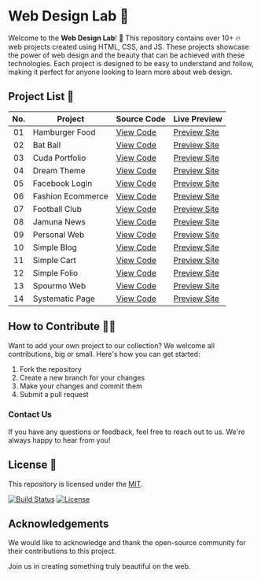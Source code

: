 # Web Design Lab 🚀

Welcome to the **Web Design Lab**! 🎉 This repository contains over 10+ 🔥 web projects created using HTML, CSS, and JS. These projects showcase the power of web design and the beauty that can be achieved with these technologies. Each project is designed to be easy to understand and follow, making it perfect for anyone looking to learn more about web design.

## Project List 📜

|  No.| Project         | Source Code                                                          | Live Preview         |
| :-: | ----------------|----------------------------------------------------------------------|-----------------------------------------------------
| 01  | Hamburger Food | [View Code](https://github.com/alsiam/web-design-lab/tree/main/hamburger-food) | [Preview Site](https://alsiam.github.io/web-design-lab/hamburger-food)
| 02  | Bat Ball  | [View Code](https://github.com/alsiam/web-design-lab/tree/main/bat-ball)          | [Preview Site](https://alsiam.github.io/web-design-lab/bat-ball)
| 03  | Cuda Portfolio  | [View Code](https://github.com/alsiam/web-design-lab/tree/main/cuda-portfolio)    | [Preview Site](https://alsiam.github.io/web-design-lab/cuda-portfolio)
| 04  | Dream Theme  | [View Code](https://github.com/alsiam/web-design-lab/tree/main/dream-theme)       | [Preview Site](https://alsiam.github.io/web-design-lab/dream-theme)
| 05  | Facebook Login  | [View Code](https://github.com/alsiam/web-design-lab/tree/main/facebook-login)        | [Preview Site](https://alsiam.github.io/web-design-lab/facebook-login)
| 06  | Fashion Ecommerce  | [View Code](https://github.com/alsiam/web-design-lab/tree/main/fashion-ecommerce) | [Preview Site](https://alsiam.github.io/web-design-lab/fashion-ecommerce)
| 07  | Football Club  | [View Code](https://github.com/alsiam/web-design-lab/tree/main/football-club)        | [Preview Site](https://alsiam.github.io/web-design-lab/football-club)
| 08  | Jamuna News  | [View Code](https://github.com/alsiam/web-design-lab/tree/main/jamuna-news)        | [Preview Site](https://alsiam.github.io/web-design-lab/jamuna-news)
| 09  | Personal Web  | [View Code](https://github.com/alsiam/web-design-lab/tree/main/personal-website)        | [Preview Site](https://alsiam.github.io/web-design-lab/personal-website)
| 10  | Simple Blog  | [View Code](https://github.com/alsiam/web-design-lab/tree/main/simple-blog)        | [Preview Site](https://alsiam.github.io/web-design-lab/simple-blog)
| 11  | Simple Cart  | [View Code](https://github.com/alsiam/web-design-lab/tree/main/simple-cart)        | [Preview Site](https://alsiam.github.io/web-design-lab/simple-cart)
| 12  | Simple Folio  | [View Code](https://github.com/alsiam/web-design-lab/tree/main/simple-folio)        | [Preview Site](https://alsiam.github.io/web-design-lab/simple-folio)
| 13  | Spourmo Web  | [View Code](https://github.com/alsiam/web-design-lab/tree/main/spourmo-web)        | [Preview Site](https://alsiam.github.io/web-design-lab/spourmo-web)
| 14  | Systematic Page  | [View Code](https://github.com/alsiam/web-design-lab/tree/main/systematic-page)        | [Preview Site](https://alsiam.github.io/web-design-lab/systematic-page)

## How to Contribute 👨‍💻

Want to add your own project to our collection? We welcome all contributions, big or small. Here's how you can get started:

1. Fork the repository
2. Create a new branch for your changes
3. Make your changes and commit them
4. Submit a pull request

### Contact Us

If you have any questions or feedback, feel free to reach out to us. We're always happy to hear from you!

## License 📄

This repository is licensed under the [MIT](https://github.com/alsiam/web-design-lab/blob/main/LICENSE).

[![Build Status](https://img.shields.io/travis/alsiam/REPO.svg?style=flat-square)](https://travis-ci.org/alsiam/web-design-lab)
[![License](https://img.shields.io/badge/license-MIT-blue.svg?style=flat-square)](https://github.com/alsiam/web-design-lab/blob/master/LICENSE)

## Acknowledgements

We would like to acknowledge and thank the open-source community for their contributions to this project.

Join us in creating something truly beautiful on the web.
